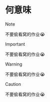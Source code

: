 # 何意味

> [!NOTE]
> 不要偷看窝的作业😭

> [!IMPORTANT]
> 不要偷看窝的作业😭

> [!WARNING]
> 不要偷看窝的作业😭

> [!CAUTION]
> 不要偷看窝的作业😭
